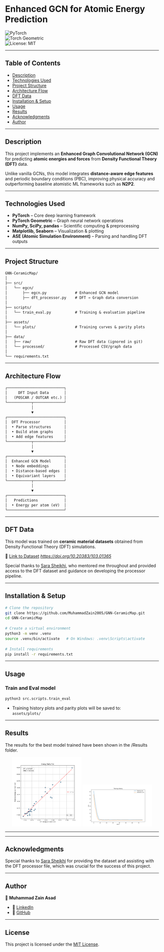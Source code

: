 # Enhanced GCN for Atomic Energy Prediction  

![PyTorch](https://img.shields.io/badge/Framework-PyTorch-red?logo=pytorch)  
![Torch Geometric](https://img.shields.io/badge/Graph%20Library-PyTorch%20Geometric-green)  
![License: MIT](https://img.shields.io/badge/License-MIT-blue.svg)  

---

## Table of Contents  
- [Description](#description)  
- [Technologies Used](#technologies-used)  
- [Project Structure](#project-structure)  
- [Architecture Flow](#architecture-flow)  
- [DFT Data](#dft-data)  
- [Installation & Setup](#installation--setup)  
- [Usage](#usage)  
- [Results](#results)  
- [Acknowledgments](#acknowledgments)  
- [Author](#author)  

---

## Description  
This project implements an **Enhanced Graph Convolutional Network (GCN)** for predicting **atomic energies and forces** from **Density Functional Theory (DFT)** data.  

Unlike vanilla GCNs, this model integrates **distance-aware edge features** and periodic boundary conditions (PBC), improving physical accuracy and outperforming baseline atomistic ML frameworks such as **N2P2**.  

---

## Technologies Used  
- **PyTorch** – Core deep learning framework  
- **PyTorch Geometric** – Graph neural network operations  
- **NumPy, SciPy, pandas** – Scientific computing & preprocessing  
- **Matplotlib, Seaborn** – Visualization & plotting  
- **ASE (Atomic Simulation Environment)** – Parsing and handling DFT outputs  

---

## Project Structure 
```
GNN-CeramicMap/
│
├── src/
│   └── egcn/
│       ├── egcn.py             # Enhanced GCN model
│       ├── dft_processor.py    # DFT → Graph data conversion
│
├── scripts/
│   └── train_eval.py           # Training & evaluation pipeline
│
├── assets/
│   └── plots/                  # Training curves & parity plots
│
├── data/
│   ├── raw/                    # Raw DFT data (ignored in git)
│   └── processed/              # Processed CSV/graph data
│
└── requirements.txt
```

---

## Architecture Flow
```
┌──────────────────────────┐
│     DFT Input Data       │
│   (POSCAR / OUTCAR etc.) │
└───────────┬──────────────┘
            │
            ▼
┌──────────────────────────┐
│  DFT Processor           │
│  • Parse structures      │
│  • Build atom graphs     │
│  • Add edge features     │
└───────────┬──────────────┘
            │
            ▼
┌──────────────────────────┐
│  Enhanced GCN Model      │
│  • Node embeddings       │
│  • Distance-based edges  │
│  • Equivariant layers    │
└───────────┬──────────────┘
            │
            ▼
┌──────────────────────────┐
│   Predictions            │
│  • Energy per atom (eV)  │
└──────────────────────────┘
```
---

## DFT Data  
This model was trained on **ceramic material datasets** obtained from Density Functional Theory (DFT) simulations.  

🔗 [Link to Dataset](#) *https://doi.org/10.20383/103.01365*

Special thanks to [Sara Sheikhi](https://github.com/s-sheikhi), who mentored me throughout and provided access to the DFT dataset and guidance on developing the processor pipeline.  

---
## Installation & Setup  

```bash
# Clone the repository
git clone https://github.com/MuhammadZain2005/GNN-CeramicMap.git
cd GNN-CeramicMap

# Create a virtual environment
python3 -m venv .venv
source .venv/bin/activate   # On Windows: .venv\Scripts\activate

# Install requirements
pip install -r requirements.txt
```
---
## Usage

### Train and Eval model  
```bash
python3 src.scripts.train_eval
```


- Training history plots and parity plots will be saved to:  
  `assets/plots/`

---

## Results  

The results for the best model trained have been shown in the /Results folder. 

<p align="center">
  <img src="Results/energy_parity_plot.png" alt="Energy Parity Plot" width="45%"/>
  <img src="Results/training_plot.png" alt="Training History" width="45%"/>
</p>

---
---

## Acknowledgments  
Special thanks to [Sara Sheikhi](https://github.com/s-sheikhi) for providing the dataset and assisting with the DFT processor file, which was crucial for the success of this project.  

---

## Author  
👤 **Muhammad Zain Asad**  
- 🔗 [LinkedIn](https://www.linkedin.com/in/muhammad-zain-asad-94316b286/)  
- 🔗 [GitHub](https://github.com/MuhammadZain2005)  

---

## License  
This project is licensed under the [MIT License](LICENSE). 
